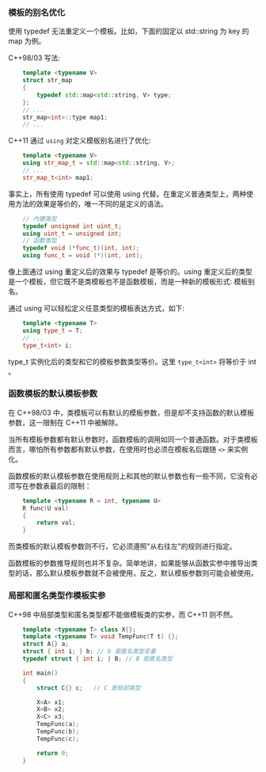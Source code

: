 
### 模板的别名优化

使用 typedef 无法重定义一个模板。比如，下面的固定以 std::string 为 key 的 map 为例。

C++98/03 写法:
```c++
    template <typename V>
    struct str_map
    {
        typedef std::map<std::string, V> type;
    };
    // ...
    str_map<int>::type map1;
    // ...
```

C++11 通过 `using` 对定义模板别名进行了优化: 
```c++
    template <typename V>
    using str_map_t = std::map<std::string, V>;
    // ...
    str_map_t<int> map1;
```

事实上，所有使用 typedef 可以使用 using 代替。在重定义普通类型上，两种使用方法的效果是等价的，唯一不同的是定义的语法。
```c++
    // 内建类型
    typedef unsigned int uint_t;
    using uint_t = unsigned int;
    // 函数类型
    typedef void (*func_t)(int, int);
    using func_t = void (*)(int, int);
```
像上面通过 using 重定义后的效果与 typedef 是等价的。using 重定义后的类型是一个模板，但它既不是类模板也不是函数模板，而是一种新的模板形式: 模板别名。

通过 using 可以轻松定义任意类型的模板表达方式，如下:
```c++
    template <typename T>
    using type_t = T;
    // ...
    type_t<int> i;
```
type_t 实例化后的类型和它的模板参数类型等价。这里 `type_t<int>` 将等价于 int 。


### 函数模板的默认模板参数

在 C++98/03 中，类模板可以有默认的模板参数，但是却不支持函数的默认模板参数，这一限制在 C++11 中被解除。

当所有模板参数都有默认参数时，函数模板的调用如同一个普通函数。对于类模板而言，哪怕所有参数都有默认参数，在使用时也必须在模板名后跟随 `<>` 来实例化。

函数模板的默认模板参数在使用规则上和其他的默认参数也有一些不同，它没有必须写在参数表最后的限制：
```c++
    template <typename R = int, typename U>
    R func(U val)
    {
        return val;
    }
```
而类模板的默认模板参数则不行，它必须遵照"从右往左"的规则进行指定。

函数模板的参数推导规则也并不复杂。简单地讲，如果能够从函数实参中推导出类型的话，那么默认模板参数就不会被使用，反之，默认模板参数则可能会被使用。

###  局部和匿名类型作模板实参

C++98 中局部类型和匿名类型都不能做模板类的实参，而 C++11 则不然。
```c++
    template <typename T> class X{};
    template <typename T> void TempFunc(T t) {};
    struct A{} a;
    struct { int i; } b; // b 是匿名类型变量
    typedef struct { int i; } B; // B 是匿名类型

    int main()
    {
        struct C{} c;   // C 是局部类型

        X<A> x1;
        X<B> x2;
        X<C> x3;
        TempFunc(a);
        TempFunc(b);
        TempFunc(c);

        return 0;
    }
```
